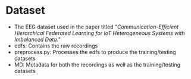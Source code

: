 # Dataset

- The EEG dataset used in the paper titled *"Communication-Efficient Hierarchical Federated Learning for IoT Heterogeneous Systems with Imbalanced Data."*
- edfs: Contains the raw recordings
- preprocess.py: Processes the edfs to produce the training/testing datasets
- MD: Metadata for both the recordings as well as the training/testing datasets
